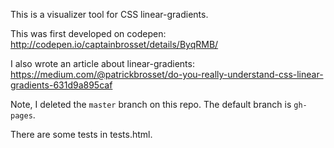 This is a visualizer tool for CSS linear-gradients.

This was first developed on codepen: http://codepen.io/captainbrosset/details/ByqRMB/

I also wrote an article about linear-gradients: https://medium.com/@patrickbrosset/do-you-really-understand-css-linear-gradients-631d9a895caf

Note, I deleted the `master` branch on this repo. The default branch is `gh-pages`.

There are some tests in tests.html.